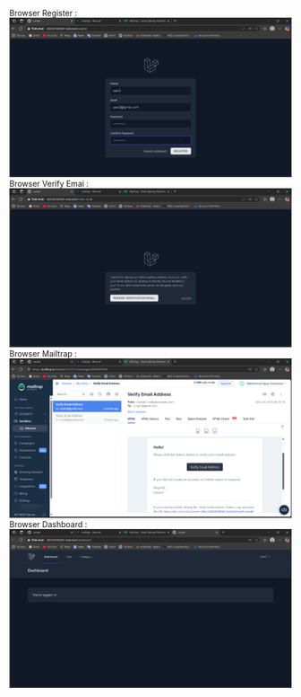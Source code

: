 Browser Register :
![alt text](screenshot/Tugas10/image1.png)
Browser Verify Emai :
![alt text](screenshot/Tugas10/image2.png)
Browser Mailtrap :
![alt text](screenshot/Tugas10/image3.png)
Browser Dashboard :
![alt text](screenshot/Tugas10/image.png)